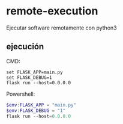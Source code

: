# remote-execution

Ejecutar software remotamente con python3

## ejecución

CMD:

```batch
set FLASK_APP=main.py
set FLASK_DEBUG=1
flask run --host=0.0.0.0
```

Powershell:

```powershell
$env:FLASK_APP = "main.py"
$env:FLASK_DEBUG = "1"
flask run --host=0.0.0.0
```
